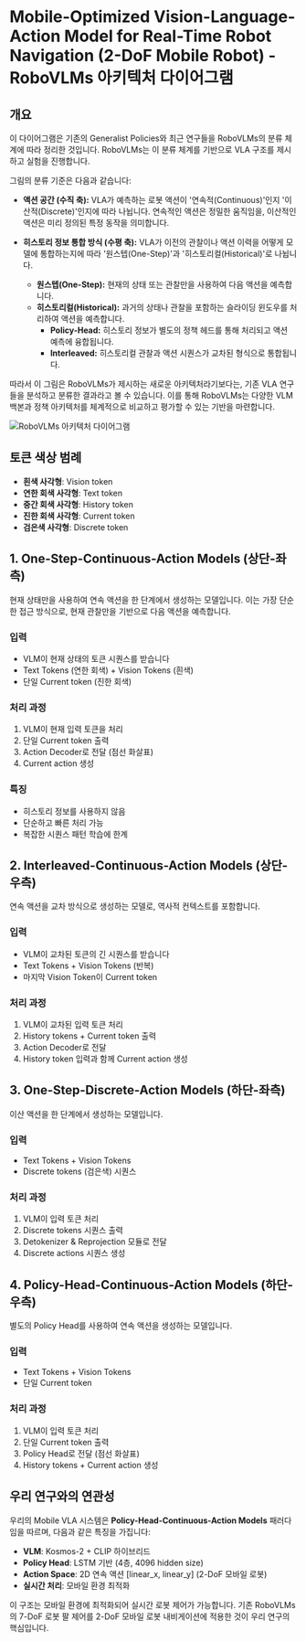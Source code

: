 # Mobile-Optimized Vision-Language-Action Model for Real-Time Robot Navigation (2-DoF Mobile Robot) - RoboVLMs 아키텍처 다이어그램

## 개요
이 다이어그램은 기존의 Generalist Policies와 최근 연구들을 RoboVLMs의 분류 체계에 따라 정리한 것입니다. RoboVLMs는 이 분류 체계를 기반으로 VLA 구조를 제시하고 실험을 진행합니다.

그림의 분류 기준은 다음과 같습니다:

* **액션 공간 (수직 축):** VLA가 예측하는 로봇 액션이 '연속적(Continuous)'인지 '이산적(Discrete)'인지에 따라 나뉩니다. 연속적인 액션은 정밀한 움직임을, 이산적인 액션은 미리 정의된 특정 동작을 의미합니다.

* **히스토리 정보 통합 방식 (수평 축):** VLA가 이전의 관찰이나 액션 이력을 어떻게 모델에 통합하는지에 따라 '원스텝(One-Step)'과 '히스토리컬(Historical)'로 나뉩니다.
  * **원스텝(One-Step):** 현재의 상태 또는 관찰만을 사용하여 다음 액션을 예측합니다.
  * **히스토리컬(Historical):** 과거의 상태나 관찰을 포함하는 슬라이딩 윈도우를 처리하여 액션을 예측합니다.
    * **Policy-Head:** 히스토리 정보가 별도의 정책 헤드를 통해 처리되고 액션 예측에 융합됩니다.
    * **Interleaved:** 히스토리컬 관찰과 액션 시퀀스가 교차된 형식으로 통합됩니다.

따라서 이 그림은 RoboVLMs가 제시하는 새로운 아키텍처라기보다는, 기존 VLA 연구들을 분석하고 분류한 결과라고 볼 수 있습니다. 이를 통해 RoboVLMs는 다양한 VLM 백본과 정책 아키텍처를 체계적으로 비교하고 평가할 수 있는 기반을 마련합니다.

![RoboVLMs 아키텍처 다이어그램](./SCR-20250828-oumx.png)

## 토큰 색상 범례
- **흰색 사각형**: Vision token
- **연한 회색 사각형**: Text token  
- **중간 회색 사각형**: History token
- **진한 회색 사각형**: Current token
- **검은색 사각형**: Discrete token

## 1. One-Step-Continuous-Action Models (상단-좌측)
현재 상태만을 사용하여 연속 액션을 한 단계에서 생성하는 모델입니다. 이는 가장 단순한 접근 방식으로, 현재 관찰만을 기반으로 다음 액션을 예측합니다.

### 입력
- VLM이 현재 상태의 토큰 시퀀스를 받습니다
- Text Tokens (연한 회색) + Vision Tokens (흰색)
- 단일 Current token (진한 회색)

### 처리 과정
1. VLM이 현재 입력 토큰을 처리
2. 단일 Current token 출력
3. Action Decoder로 전달 (점선 화살표)
4. Current action 생성

### 특징
- 히스토리 정보를 사용하지 않음
- 단순하고 빠른 처리 가능
- 복잡한 시퀀스 패턴 학습에 한계

## 2. Interleaved-Continuous-Action Models (상단-우측)
연속 액션을 교차 방식으로 생성하는 모델로, 역사적 컨텍스트를 포함합니다.

### 입력
- VLM이 교차된 토큰의 긴 시퀀스를 받습니다
- Text Tokens + Vision Tokens (반복)
- 마지막 Vision Token이 Current token

### 처리 과정
1. VLM이 교차된 입력 토큰 처리
2. History tokens + Current token 출력
3. Action Decoder로 전달
4. History token 입력과 함께 Current action 생성

## 3. One-Step-Discrete-Action Models (하단-좌측)
이산 액션을 한 단계에서 생성하는 모델입니다.

### 입력
- Text Tokens + Vision Tokens
- Discrete tokens (검은색) 시퀀스

### 처리 과정
1. VLM이 입력 토큰 처리
2. Discrete tokens 시퀀스 출력
3. Detokenizer & Reprojection 모듈로 전달
4. Discrete actions 시퀀스 생성

## 4. Policy-Head-Continuous-Action Models (하단-우측)
별도의 Policy Head를 사용하여 연속 액션을 생성하는 모델입니다.

### 입력
- Text Tokens + Vision Tokens
- 단일 Current token

### 처리 과정
1. VLM이 입력 토큰 처리
2. 단일 Current token 출력
3. Policy Head로 전달 (점선 화살표)
4. History tokens + Current action 생성

## 우리 연구와의 연관성
우리의 Mobile VLA 시스템은 **Policy-Head-Continuous-Action Models** 패러다임을 따르며, 다음과 같은 특징을 가집니다:

- **VLM**: Kosmos-2 + CLIP 하이브리드
- **Policy Head**: LSTM 기반 (4층, 4096 hidden size)
- **Action Space**: 2D 연속 액션 [linear_x, linear_y] (2-DoF 모바일 로봇)
- **실시간 처리**: 모바일 환경 최적화

이 구조는 모바일 환경에 최적화되어 실시간 로봇 제어가 가능합니다. 기존 RoboVLMs의 7-DoF 로봇 팔 제어를 2-DoF 모바일 로봇 내비게이션에 적용한 것이 우리 연구의 핵심입니다.
